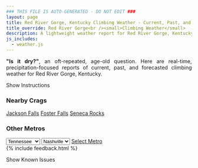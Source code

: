 ```yaml
---
### THIS FILE IS AUTO-GENERATED - DO NOT EDIT ###
layout: page
title: Red River Gorge, Kentucky Climbing Weather - Current, Past, and Forecasted Report
title_override: Red River Gorge<br /><small>Climbing Weather</small>
description: A lightweight weather report for Red River Gorge, Kentucky. Optimized for slow internet connections.
js_includes:
  - weather.js
---
```


<section class="measure center lh-copy f5-ns f6 ph2 mv4" style="text-align: justify;">
<strong>"Is it dry?"</strong>, an oft-repeated, age-old question. Here are real-time,
precipitation-focused reports of current, past, and forecasted climbing weather for Red River Gorge, Kentucky.
</section>

<p id="settings-toggle" class="mw5 b center tc hover-light-red black-70 pointer">Show Instructions</p>
<section id="settings" class="overflow-hidden" style="display:none;">
    <div class="mv2 ph2 center">
        <div class="fn f6 tc pv2">
            <p class="measure lh-copy center"><strong>Show/hide hourly forecasts</strong> by clicking the desired day.</p>
            <hr class="mw5 p0 mv2 o-60 b0 bt b--light-red light-red bg-light-red">
            <p class="measure lh-copy center"><strong>Current and Past conditions</strong> are measured by the nearest weather station. <strong>Forecast conditions</strong> are calculated and polled separately.</p>
            <hr class="mw5 p0 mv2 o-60 b0 bt b--light-red light-red bg-light-red">
            <p class="measure lh-copy center"><strong>Having issues?</strong> Try <a id="clear-cache" class="no-underline relative fancy-link light-red hover-light-red" href="#">clearing the local cache</a>.</p>
            <hr class="mw5 p0 mv2 o-60 b0 bt b--light-red light-red bg-light-red">
            <p class="measure lh-copy center">Weather data sourced from <a class="no-underline fancy-link relative light-red" target="_blank" href="https://www.weather.gov/documentation/services-web-api">weather.gov</a>.</p>
        </div>
    </div>
</section>
<section id="weather" data-crag="red-river-gorge-kentucky" class="mv4-ns mv3 ph2 center"></section>
<section id="nearby" class="tc lh-copy">
  <h3>Nearby Crags</h3>
<a class="nowrap no-underline fancy-link relative light-red mh3" href="/crags/jackson-falls-illinois-weather.html">Jackson Falls</a>
<a class="nowrap no-underline fancy-link relative light-red mh3" href="/crags/foster-falls-tennessee-weather.html">Foster Falls</a>
<a class="nowrap no-underline fancy-link relative light-red mh3" href="/crags/seneca-rocks-west-virginia-weather.html">Seneca Rocks</a>
</section>
<section id="nearby" class="tc lh-copy">
  <h3>Other Metros</h3>
  <select class="ma1 bg-near-white pa2" id="stateSel">
    <option value="Texas">Texas</option>
    <option value="Washington">Washington</option>
    <option value="Colorado">Colorado</option>
    <option value="Tennessee" selected>Tennessee</option>
    <option value="Utah">Utah</option>
    <option value="California">California</option>
  </select>
  <select class="ma1 bg-near-white pa2" id="citySel">
    <option value="Nashville" selected>Nashville</option>
  </select>
  <a id="selectMetro" class="f6 link dim ph3 pv2 ma1 dib white bg-light-red" href="/crags/nashville-tennessee-weather.html">Select Metro</a>
  <script>
    var states = [];
    states["Texas"] = "Austin"
    states["Washington"] = "Seattle"
    states["Colorado"] = "Denver"
    states["Tennessee"] = "Nashville"
    states["Utah"] = "Salt Lake City"
    states["California"] = "San Francisco|Los Angeles"
  </script>
</section>
{% include feedback.html %}
<p id="issues-toggle" class="mw5 b center tc hover-light-red black-70 pointer">Show Known Issues</p>
<section id="issues" class="overflow-hidden tc f6">
</section>

<script>
  var weekly_JKL_47_57 = {"updated":"2022-05-19T05:29:43+00:00","units":"us","forecastGenerator":"BaselineForecastGenerator","generatedAt":"2022-05-19T08:40:36+00:00","updateTime":"2022-05-19T05:29:43+00:00","validTimes":"2022-05-18T23:00:00+00:00/P7DT2H","elevation":{"unitCode":"wmoUnit:m","value":270.0528},"periods":[{"number":1,"name":"Overnight","startTime":"2022-05-19T04:00:00-04:00","endTime":"2022-05-19T06:00:00-04:00","isDaytime":false,"temperature":63,"temperatureUnit":"F","temperatureTrend":null,"windSpeed":"3 mph","windDirection":"W","icon":"https://api.weather.gov/icons/land/night/tsra_sct,20?size=medium","shortForecast":"Slight Chance Showers And Thunderstorms","detailedForecast":"A slight chance of showers and thunderstorms. Mostly cloudy, with a low around 63. West wind around 3 mph. Chance of precipitation is 20%. New rainfall amounts less than a tenth of an inch possible."},{"number":2,"name":"Thursday","startTime":"2022-05-19T06:00:00-04:00","endTime":"2022-05-19T18:00:00-04:00","isDaytime":true,"temperature":82,"temperatureUnit":"F","temperatureTrend":null,"windSpeed":"6 mph","windDirection":"WSW","icon":"https://api.weather.gov/icons/land/day/tsra_hi,30?size=medium","shortForecast":"Chance Showers And Thunderstorms","detailedForecast":"A chance of showers and thunderstorms. Partly sunny, with a high near 82. West southwest wind around 6 mph. Chance of precipitation is 30%. New rainfall amounts between a tenth and quarter of an inch possible."},{"number":3,"name":"Thursday Night","startTime":"2022-05-19T18:00:00-04:00","endTime":"2022-05-20T06:00:00-04:00","isDaytime":false,"temperature":66,"temperatureUnit":"F","temperatureTrend":null,"windSpeed":"7 mph","windDirection":"SSW","icon":"https://api.weather.gov/icons/land/night/tsra_hi,30/sct?size=medium","shortForecast":"Chance Showers And Thunderstorms then Partly Cloudy","detailedForecast":"A chance of showers and thunderstorms before 11pm. Partly cloudy, with a low around 66. South southwest wind around 7 mph. Chance of precipitation is 30%. New rainfall amounts between a tenth and quarter of an inch possible."},{"number":4,"name":"Friday","startTime":"2022-05-20T06:00:00-04:00","endTime":"2022-05-20T18:00:00-04:00","isDaytime":true,"temperature":92,"temperatureUnit":"F","temperatureTrend":"falling","windSpeed":"7 to 14 mph","windDirection":"SSW","icon":"https://api.weather.gov/icons/land/day/hot?size=medium","shortForecast":"Sunny","detailedForecast":"Sunny. High near 92, with temperatures falling to around 91 in the afternoon. South southwest wind 7 to 14 mph, with gusts as high as 23 mph."},{"number":5,"name":"Friday Night","startTime":"2022-05-20T18:00:00-04:00","endTime":"2022-05-21T06:00:00-04:00","isDaytime":false,"temperature":66,"temperatureUnit":"F","temperatureTrend":"rising","windSpeed":"9 mph","windDirection":"SSW","icon":"https://api.weather.gov/icons/land/night/few?size=medium","shortForecast":"Mostly Clear","detailedForecast":"Mostly clear. Low around 66, with temperatures rising to around 68 overnight. South southwest wind around 9 mph, with gusts as high as 16 mph."},{"number":6,"name":"Saturday","startTime":"2022-05-21T06:00:00-04:00","endTime":"2022-05-21T18:00:00-04:00","isDaytime":true,"temperature":90,"temperatureUnit":"F","temperatureTrend":null,"windSpeed":"7 to 10 mph","windDirection":"SSW","icon":"https://api.weather.gov/icons/land/day/tsra_hi,20?size=medium","shortForecast":"Slight Chance Showers And Thunderstorms","detailedForecast":"A slight chance of showers and thunderstorms after 11am. Mostly sunny, with a high near 90. Chance of precipitation is 20%."},{"number":7,"name":"Saturday Night","startTime":"2022-05-21T18:00:00-04:00","endTime":"2022-05-22T06:00:00-04:00","isDaytime":false,"temperature":67,"temperatureUnit":"F","temperatureTrend":null,"windSpeed":"8 mph","windDirection":"SSW","icon":"https://api.weather.gov/icons/land/night/tsra_hi,30/tsra_hi,50?size=medium","shortForecast":"Slight Chance Showers And Thunderstorms then Chance Showers And Thunderstorms","detailedForecast":"A slight chance of showers and thunderstorms before 10pm, then a chance of showers and thunderstorms. Mostly cloudy, with a low around 67. Chance of precipitation is 50%."},{"number":8,"name":"Sunday","startTime":"2022-05-22T06:00:00-04:00","endTime":"2022-05-22T18:00:00-04:00","isDaytime":true,"temperature":79,"temperatureUnit":"F","temperatureTrend":null,"windSpeed":"8 mph","windDirection":"W","icon":"https://api.weather.gov/icons/land/day/tsra,70/tsra,80?size=medium","shortForecast":"Showers And Thunderstorms","detailedForecast":"Rain showers likely before 8am, then showers and thunderstorms. Mostly cloudy, with a high near 79. Chance of precipitation is 80%."},{"number":9,"name":"Sunday Night","startTime":"2022-05-22T18:00:00-04:00","endTime":"2022-05-23T06:00:00-04:00","isDaytime":false,"temperature":56,"temperatureUnit":"F","temperatureTrend":null,"windSpeed":"8 mph","windDirection":"N","icon":"https://api.weather.gov/icons/land/night/tsra,50/tsra,40?size=medium","shortForecast":"Chance Showers And Thunderstorms","detailedForecast":"A chance of showers and thunderstorms before 8pm, then a chance of showers and thunderstorms. Mostly cloudy, with a low around 56. Chance of precipitation is 50%."},{"number":10,"name":"Monday","startTime":"2022-05-23T06:00:00-04:00","endTime":"2022-05-23T18:00:00-04:00","isDaytime":true,"temperature":72,"temperatureUnit":"F","temperatureTrend":null,"windSpeed":"8 mph","windDirection":"NE","icon":"https://api.weather.gov/icons/land/day/rain_showers,20?size=medium","shortForecast":"Slight Chance Rain Showers","detailedForecast":"A slight chance of rain showers before 1pm. Partly sunny, with a high near 72. Chance of precipitation is 20%."},{"number":11,"name":"Monday Night","startTime":"2022-05-23T18:00:00-04:00","endTime":"2022-05-24T06:00:00-04:00","isDaytime":false,"temperature":53,"temperatureUnit":"F","temperatureTrend":null,"windSpeed":"7 mph","windDirection":"ENE","icon":"https://api.weather.gov/icons/land/night/bkn/rain_showers,20?size=medium","shortForecast":"Mostly Cloudy then Slight Chance Rain Showers","detailedForecast":"A slight chance of rain showers after 4am. Mostly cloudy, with a low around 53. Chance of precipitation is 20%."},{"number":12,"name":"Tuesday","startTime":"2022-05-24T06:00:00-04:00","endTime":"2022-05-24T18:00:00-04:00","isDaytime":true,"temperature":81,"temperatureUnit":"F","temperatureTrend":null,"windSpeed":"5 mph","windDirection":"SE","icon":"https://api.weather.gov/icons/land/day/rain_showers,30/tsra_sct,40?size=medium","shortForecast":"Chance Rain Showers","detailedForecast":"A chance of rain showers before 2pm, then a chance of showers and thunderstorms. Partly sunny, with a high near 81. Chance of precipitation is 40%."},{"number":13,"name":"Tuesday Night","startTime":"2022-05-24T18:00:00-04:00","endTime":"2022-05-25T06:00:00-04:00","isDaytime":false,"temperature":62,"temperatureUnit":"F","temperatureTrend":null,"windSpeed":"3 to 7 mph","windDirection":"S","icon":"https://api.weather.gov/icons/land/night/tsra_sct,40/tsra_sct,50?size=medium","shortForecast":"Chance Showers And Thunderstorms","detailedForecast":"A chance of showers and thunderstorms. Mostly cloudy, with a low around 62. Chance of precipitation is 50%."},{"number":14,"name":"Wednesday","startTime":"2022-05-25T06:00:00-04:00","endTime":"2022-05-25T18:00:00-04:00","isDaytime":true,"temperature":79,"temperatureUnit":"F","temperatureTrend":null,"windSpeed":"7 to 12 mph","windDirection":"SSW","icon":"https://api.weather.gov/icons/land/day/rain_showers,60/tsra_sct,60?size=medium","shortForecast":"Rain Showers Likely","detailedForecast":"Rain showers likely before 2pm, then showers and thunderstorms likely between 2pm and 3pm, then a chance of showers and thunderstorms. Mostly cloudy, with a high near 79. Chance of precipitation is 60%."}]}
  var hourly_JKL_47_57 = {"@context":["https://geojson.org/geojson-ld/geojson-context.jsonld",{"@version":"1.1","wx":"https://api.weather.gov/ontology#","geo":"http://www.opengis.net/ont/geosparql#","unit":"http://codes.wmo.int/common/unit/","@vocab":"https://api.weather.gov/ontology#"}],"type":"Feature","geometry":{"type":"Polygon","coordinates":[[[-83.7102083,37.7926247],[-83.7125498,37.7704513],[-83.68449530000001,37.7685983],[-83.6821481,37.7907716],[-83.7102083,37.7926247]]]},"properties":{"updated":"2022-05-19T05:29:43+00:00","units":"us","forecastGenerator":"HourlyForecastGenerator","generatedAt":"2022-05-19T08:40:37+00:00","updateTime":"2022-05-19T05:29:43+00:00","validTimes":"2022-05-18T23:00:00+00:00/P7DT2H","elevation":{"unitCode":"wmoUnit:m","value":270.0528},"periods":[{"number":1,"name":"","startTime":"2022-05-19T04:00:00-04:00","endTime":"2022-05-19T05:00:00-04:00","isDaytime":false,"temperature":64,"temperatureUnit":"F","temperatureTrend":null,"windSpeed":"3 mph","windDirection":"W","icon":"https://api.weather.gov/icons/land/night/tsra_sct,20?size=small","shortForecast":"Slight Chance Showers And Thunderstorms","detailedForecast":""},{"number":2,"name":"","startTime":"2022-05-19T05:00:00-04:00","endTime":"2022-05-19T06:00:00-04:00","isDaytime":false,"temperature":63,"temperatureUnit":"F","temperatureTrend":null,"windSpeed":"3 mph","windDirection":"W","icon":"https://api.weather.gov/icons/land/night/tsra_sct,20?size=small","shortForecast":"Slight Chance Showers And Thunderstorms","detailedForecast":""},{"number":3,"name":"","startTime":"2022-05-19T06:00:00-04:00","endTime":"2022-05-19T07:00:00-04:00","isDaytime":true,"temperature":63,"temperatureUnit":"F","temperatureTrend":null,"windSpeed":"3 mph","windDirection":"W","icon":"https://api.weather.gov/icons/land/day/tsra_sct,20?size=small","shortForecast":"Slight Chance Showers And Thunderstorms","detailedForecast":""},{"number":4,"name":"","startTime":"2022-05-19T07:00:00-04:00","endTime":"2022-05-19T08:00:00-04:00","isDaytime":true,"temperature":63,"temperatureUnit":"F","temperatureTrend":null,"windSpeed":"3 mph","windDirection":"WSW","icon":"https://api.weather.gov/icons/land/day/tsra_sct,20?size=small","shortForecast":"Slight Chance Showers And Thunderstorms","detailedForecast":""},{"number":5,"name":"","startTime":"2022-05-19T08:00:00-04:00","endTime":"2022-05-19T09:00:00-04:00","isDaytime":true,"temperature":64,"temperatureUnit":"F","temperatureTrend":null,"windSpeed":"3 mph","windDirection":"WSW","icon":"https://api.weather.gov/icons/land/day/bkn?size=small","shortForecast":"Partly Sunny","detailedForecast":""},{"number":6,"name":"","startTime":"2022-05-19T09:00:00-04:00","endTime":"2022-05-19T10:00:00-04:00","isDaytime":true,"temperature":66,"temperatureUnit":"F","temperatureTrend":null,"windSpeed":"3 mph","windDirection":"WSW","icon":"https://api.weather.gov/icons/land/day/rain_showers,20?size=small","shortForecast":"Slight Chance Rain Showers","detailedForecast":""},{"number":7,"name":"","startTime":"2022-05-19T10:00:00-04:00","endTime":"2022-05-19T11:00:00-04:00","isDaytime":true,"temperature":69,"temperatureUnit":"F","temperatureTrend":null,"windSpeed":"3 mph","windDirection":"WSW","icon":"https://api.weather.gov/icons/land/day/rain_showers,20?size=small","shortForecast":"Slight Chance Rain Showers","detailedForecast":""},{"number":8,"name":"","startTime":"2022-05-19T11:00:00-04:00","endTime":"2022-05-19T12:00:00-04:00","isDaytime":true,"temperature":72,"temperatureUnit":"F","temperatureTrend":null,"windSpeed":"5 mph","windDirection":"W","icon":"https://api.weather.gov/icons/land/day/tsra_hi,30?size=small","shortForecast":"Chance Showers And Thunderstorms","detailedForecast":""},{"number":9,"name":"","startTime":"2022-05-19T12:00:00-04:00","endTime":"2022-05-19T13:00:00-04:00","isDaytime":true,"temperature":74,"temperatureUnit":"F","temperatureTrend":null,"windSpeed":"5 mph","windDirection":"W","icon":"https://api.weather.gov/icons/land/day/tsra_hi,30?size=small","shortForecast":"Chance Showers And Thunderstorms","detailedForecast":""},{"number":10,"name":"","startTime":"2022-05-19T13:00:00-04:00","endTime":"2022-05-19T14:00:00-04:00","isDaytime":true,"temperature":77,"temperatureUnit":"F","temperatureTrend":null,"windSpeed":"6 mph","windDirection":"W","icon":"https://api.weather.gov/icons/land/day/tsra_hi,30?size=small","shortForecast":"Chance Showers And Thunderstorms","detailedForecast":""},{"number":11,"name":"","startTime":"2022-05-19T14:00:00-04:00","endTime":"2022-05-19T15:00:00-04:00","isDaytime":true,"temperature":79,"temperatureUnit":"F","temperatureTrend":null,"windSpeed":"6 mph","windDirection":"W","icon":"https://api.weather.gov/icons/land/day/tsra_hi,30?size=small","shortForecast":"Chance Showers And Thunderstorms","detailedForecast":""},{"number":12,"name":"","startTime":"2022-05-19T15:00:00-04:00","endTime":"2022-05-19T16:00:00-04:00","isDaytime":true,"temperature":81,"temperatureUnit":"F","temperatureTrend":null,"windSpeed":"6 mph","windDirection":"W","icon":"https://api.weather.gov/icons/land/day/tsra_hi,30?size=small","shortForecast":"Chance Showers And Thunderstorms","detailedForecast":""},{"number":13,"name":"","startTime":"2022-05-19T16:00:00-04:00","endTime":"2022-05-19T17:00:00-04:00","isDaytime":true,"temperature":82,"temperatureUnit":"F","temperatureTrend":null,"windSpeed":"6 mph","windDirection":"WSW","icon":"https://api.weather.gov/icons/land/day/tsra_hi,30?size=small","shortForecast":"Chance Showers And Thunderstorms","detailedForecast":""},{"number":14,"name":"","startTime":"2022-05-19T17:00:00-04:00","endTime":"2022-05-19T18:00:00-04:00","isDaytime":true,"temperature":82,"temperatureUnit":"F","temperatureTrend":null,"windSpeed":"6 mph","windDirection":"WSW","icon":"https://api.weather.gov/icons/land/day/tsra_hi,30?size=small","shortForecast":"Chance Showers And Thunderstorms","detailedForecast":""},{"number":15,"name":"","startTime":"2022-05-19T18:00:00-04:00","endTime":"2022-05-19T19:00:00-04:00","isDaytime":false,"temperature":81,"temperatureUnit":"F","temperatureTrend":null,"windSpeed":"6 mph","windDirection":"WSW","icon":"https://api.weather.gov/icons/land/night/tsra_hi,30?size=small","shortForecast":"Chance Showers And Thunderstorms","detailedForecast":""},{"number":16,"name":"","startTime":"2022-05-19T19:00:00-04:00","endTime":"2022-05-19T20:00:00-04:00","isDaytime":false,"temperature":78,"temperatureUnit":"F","temperatureTrend":null,"windSpeed":"6 mph","windDirection":"SW","icon":"https://api.weather.gov/icons/land/night/tsra_hi?size=small","shortForecast":"Chance Showers And Thunderstorms","detailedForecast":""},{"number":17,"name":"","startTime":"2022-05-19T20:00:00-04:00","endTime":"2022-05-19T21:00:00-04:00","isDaytime":false,"temperature":75,"temperatureUnit":"F","temperatureTrend":null,"windSpeed":"6 mph","windDirection":"SSW","icon":"https://api.weather.gov/icons/land/night/tsra_hi?size=small","shortForecast":"Slight Chance Showers And Thunderstorms","detailedForecast":""},{"number":18,"name":"","startTime":"2022-05-19T21:00:00-04:00","endTime":"2022-05-19T22:00:00-04:00","isDaytime":false,"temperature":72,"temperatureUnit":"F","temperatureTrend":null,"windSpeed":"5 mph","windDirection":"SSW","icon":"https://api.weather.gov/icons/land/night/tsra_sct?size=small","shortForecast":"Slight Chance Showers And Thunderstorms","detailedForecast":""},{"number":19,"name":"","startTime":"2022-05-19T22:00:00-04:00","endTime":"2022-05-19T23:00:00-04:00","isDaytime":false,"temperature":70,"temperatureUnit":"F","temperatureTrend":null,"windSpeed":"5 mph","windDirection":"S","icon":"https://api.weather.gov/icons/land/night/tsra_sct?size=small","shortForecast":"Slight Chance Showers And Thunderstorms","detailedForecast":""},{"number":20,"name":"","startTime":"2022-05-19T23:00:00-04:00","endTime":"2022-05-20T00:00:00-04:00","isDaytime":false,"temperature":68,"temperatureUnit":"F","temperatureTrend":null,"windSpeed":"5 mph","windDirection":"S","icon":"https://api.weather.gov/icons/land/night/bkn?size=small","shortForecast":"Mostly Cloudy","detailedForecast":""},{"number":21,"name":"","startTime":"2022-05-20T00:00:00-04:00","endTime":"2022-05-20T01:00:00-04:00","isDaytime":false,"temperature":68,"temperatureUnit":"F","temperatureTrend":null,"windSpeed":"5 mph","windDirection":"S","icon":"https://api.weather.gov/icons/land/night/bkn?size=small","shortForecast":"Mostly Cloudy","detailedForecast":""},{"number":22,"name":"","startTime":"2022-05-20T01:00:00-04:00","endTime":"2022-05-20T02:00:00-04:00","isDaytime":false,"temperature":67,"temperatureUnit":"F","temperatureTrend":null,"windSpeed":"5 mph","windDirection":"S","icon":"https://api.weather.gov/icons/land/night/sct?size=small","shortForecast":"Partly Cloudy","detailedForecast":""},{"number":23,"name":"","startTime":"2022-05-20T02:00:00-04:00","endTime":"2022-05-20T03:00:00-04:00","isDaytime":false,"temperature":67,"temperatureUnit":"F","temperatureTrend":null,"windSpeed":"5 mph","windDirection":"SSE","icon":"https://api.weather.gov/icons/land/night/sct?size=small","shortForecast":"Partly Cloudy","detailedForecast":""},{"number":24,"name":"","startTime":"2022-05-20T03:00:00-04:00","endTime":"2022-05-20T04:00:00-04:00","isDaytime":false,"temperature":67,"temperatureUnit":"F","temperatureTrend":null,"windSpeed":"6 mph","windDirection":"S","icon":"https://api.weather.gov/icons/land/night/sct?size=small","shortForecast":"Partly Cloudy","detailedForecast":""},{"number":25,"name":"","startTime":"2022-05-20T04:00:00-04:00","endTime":"2022-05-20T05:00:00-04:00","isDaytime":false,"temperature":66,"temperatureUnit":"F","temperatureTrend":null,"windSpeed":"6 mph","windDirection":"S","icon":"https://api.weather.gov/icons/land/night/sct?size=small","shortForecast":"Partly Cloudy","detailedForecast":""},{"number":26,"name":"","startTime":"2022-05-20T05:00:00-04:00","endTime":"2022-05-20T06:00:00-04:00","isDaytime":false,"temperature":66,"temperatureUnit":"F","temperatureTrend":null,"windSpeed":"7 mph","windDirection":"S","icon":"https://api.weather.gov/icons/land/night/sct?size=small","shortForecast":"Partly Cloudy","detailedForecast":""},{"number":27,"name":"","startTime":"2022-05-20T06:00:00-04:00","endTime":"2022-05-20T07:00:00-04:00","isDaytime":true,"temperature":66,"temperatureUnit":"F","temperatureTrend":null,"windSpeed":"7 mph","windDirection":"S","icon":"https://api.weather.gov/icons/land/day/few?size=small","shortForecast":"Sunny","detailedForecast":""},{"number":28,"name":"","startTime":"2022-05-20T07:00:00-04:00","endTime":"2022-05-20T08:00:00-04:00","isDaytime":true,"temperature":67,"temperatureUnit":"F","temperatureTrend":null,"windSpeed":"8 mph","windDirection":"S","icon":"https://api.weather.gov/icons/land/day/few?size=small","shortForecast":"Sunny","detailedForecast":""},{"number":29,"name":"","startTime":"2022-05-20T08:00:00-04:00","endTime":"2022-05-20T09:00:00-04:00","isDaytime":true,"temperature":70,"temperatureUnit":"F","temperatureTrend":null,"windSpeed":"9 mph","windDirection":"SSW","icon":"https://api.weather.gov/icons/land/day/few?size=small","shortForecast":"Sunny","detailedForecast":""},{"number":30,"name":"","startTime":"2022-05-20T09:00:00-04:00","endTime":"2022-05-20T10:00:00-04:00","isDaytime":true,"temperature":71,"temperatureUnit":"F","temperatureTrend":null,"windSpeed":"10 mph","windDirection":"SSW","icon":"https://api.weather.gov/icons/land/day/few?size=small","shortForecast":"Sunny","detailedForecast":""},{"number":31,"name":"","startTime":"2022-05-20T10:00:00-04:00","endTime":"2022-05-20T11:00:00-04:00","isDaytime":true,"temperature":75,"temperatureUnit":"F","temperatureTrend":null,"windSpeed":"12 mph","windDirection":"SSW","icon":"https://api.weather.gov/icons/land/day/few?size=small","shortForecast":"Sunny","detailedForecast":""},{"number":32,"name":"","startTime":"2022-05-20T11:00:00-04:00","endTime":"2022-05-20T12:00:00-04:00","isDaytime":true,"temperature":80,"temperatureUnit":"F","temperatureTrend":null,"windSpeed":"13 mph","windDirection":"SSW","icon":"https://api.weather.gov/icons/land/day/few?size=small","shortForecast":"Sunny","detailedForecast":""},{"number":33,"name":"","startTime":"2022-05-20T12:00:00-04:00","endTime":"2022-05-20T13:00:00-04:00","isDaytime":true,"temperature":83,"temperatureUnit":"F","temperatureTrend":null,"windSpeed":"13 mph","windDirection":"SSW","icon":"https://api.weather.gov/icons/land/day/few?size=small","shortForecast":"Sunny","detailedForecast":""},{"number":34,"name":"","startTime":"2022-05-20T13:00:00-04:00","endTime":"2022-05-20T14:00:00-04:00","isDaytime":true,"temperature":86,"temperatureUnit":"F","temperatureTrend":null,"windSpeed":"14 mph","windDirection":"SSW","icon":"https://api.weather.gov/icons/land/day/few?size=small","shortForecast":"Sunny","detailedForecast":""},{"number":35,"name":"","startTime":"2022-05-20T14:00:00-04:00","endTime":"2022-05-20T15:00:00-04:00","isDaytime":true,"temperature":89,"temperatureUnit":"F","temperatureTrend":null,"windSpeed":"14 mph","windDirection":"SSW","icon":"https://api.weather.gov/icons/land/day/few?size=small","shortForecast":"Sunny","detailedForecast":""},{"number":36,"name":"","startTime":"2022-05-20T15:00:00-04:00","endTime":"2022-05-20T16:00:00-04:00","isDaytime":true,"temperature":91,"temperatureUnit":"F","temperatureTrend":null,"windSpeed":"13 mph","windDirection":"SSW","icon":"https://api.weather.gov/icons/land/day/hot?size=small","shortForecast":"Sunny","detailedForecast":""},{"number":37,"name":"","startTime":"2022-05-20T16:00:00-04:00","endTime":"2022-05-20T17:00:00-04:00","isDaytime":true,"temperature":92,"temperatureUnit":"F","temperatureTrend":null,"windSpeed":"12 mph","windDirection":"SW","icon":"https://api.weather.gov/icons/land/day/hot?size=small","shortForecast":"Sunny","detailedForecast":""},{"number":38,"name":"","startTime":"2022-05-20T17:00:00-04:00","endTime":"2022-05-20T18:00:00-04:00","isDaytime":true,"temperature":91,"temperatureUnit":"F","temperatureTrend":null,"windSpeed":"10 mph","windDirection":"SW","icon":"https://api.weather.gov/icons/land/day/hot?size=small","shortForecast":"Sunny","detailedForecast":""},{"number":39,"name":"","startTime":"2022-05-20T18:00:00-04:00","endTime":"2022-05-20T19:00:00-04:00","isDaytime":false,"temperature":90,"temperatureUnit":"F","temperatureTrend":null,"windSpeed":"9 mph","windDirection":"SSW","icon":"https://api.weather.gov/icons/land/night/skc?size=small","shortForecast":"Clear","detailedForecast":""},{"number":40,"name":"","startTime":"2022-05-20T19:00:00-04:00","endTime":"2022-05-20T20:00:00-04:00","isDaytime":false,"temperature":87,"temperatureUnit":"F","temperatureTrend":null,"windSpeed":"9 mph","windDirection":"SSW","icon":"https://api.weather.gov/icons/land/night/few?size=small","shortForecast":"Mostly Clear","detailedForecast":""},{"number":41,"name":"","startTime":"2022-05-20T20:00:00-04:00","endTime":"2022-05-20T21:00:00-04:00","isDaytime":false,"temperature":84,"temperatureUnit":"F","temperatureTrend":null,"windSpeed":"8 mph","windDirection":"SSW","icon":"https://api.weather.gov/icons/land/night/few?size=small","shortForecast":"Mostly Clear","detailedForecast":""},{"number":42,"name":"","startTime":"2022-05-20T21:00:00-04:00","endTime":"2022-05-20T22:00:00-04:00","isDaytime":false,"temperature":81,"temperatureUnit":"F","temperatureTrend":null,"windSpeed":"8 mph","windDirection":"SSW","icon":"https://api.weather.gov/icons/land/night/few?size=small","shortForecast":"Mostly Clear","detailedForecast":""},{"number":43,"name":"","startTime":"2022-05-20T22:00:00-04:00","endTime":"2022-05-20T23:00:00-04:00","isDaytime":false,"temperature":78,"temperatureUnit":"F","temperatureTrend":null,"windSpeed":"8 mph","windDirection":"SSW","icon":"https://api.weather.gov/icons/land/night/few?size=small","shortForecast":"Mostly Clear","detailedForecast":""},{"number":44,"name":"","startTime":"2022-05-20T23:00:00-04:00","endTime":"2022-05-21T00:00:00-04:00","isDaytime":false,"temperature":75,"temperatureUnit":"F","temperatureTrend":null,"windSpeed":"8 mph","windDirection":"SSW","icon":"https://api.weather.gov/icons/land/night/few?size=small","shortForecast":"Mostly Clear","detailedForecast":""},{"number":45,"name":"","startTime":"2022-05-21T00:00:00-04:00","endTime":"2022-05-21T01:00:00-04:00","isDaytime":false,"temperature":73,"temperatureUnit":"F","temperatureTrend":null,"windSpeed":"9 mph","windDirection":"SSW","icon":"https://api.weather.gov/icons/land/night/few?size=small","shortForecast":"Mostly Clear","detailedForecast":""},{"number":46,"name":"","startTime":"2022-05-21T01:00:00-04:00","endTime":"2022-05-21T02:00:00-04:00","isDaytime":false,"temperature":71,"temperatureUnit":"F","temperatureTrend":null,"windSpeed":"9 mph","windDirection":"SSW","icon":"https://api.weather.gov/icons/land/night/few?size=small","shortForecast":"Mostly Clear","detailedForecast":""},{"number":47,"name":"","startTime":"2022-05-21T02:00:00-04:00","endTime":"2022-05-21T03:00:00-04:00","isDaytime":false,"temperature":70,"temperatureUnit":"F","temperatureTrend":null,"windSpeed":"9 mph","windDirection":"SSW","icon":"https://api.weather.gov/icons/land/night/few?size=small","shortForecast":"Mostly Clear","detailedForecast":""},{"number":48,"name":"","startTime":"2022-05-21T03:00:00-04:00","endTime":"2022-05-21T04:00:00-04:00","isDaytime":false,"temperature":69,"temperatureUnit":"F","temperatureTrend":null,"windSpeed":"9 mph","windDirection":"SSW","icon":"https://api.weather.gov/icons/land/night/few?size=small","shortForecast":"Mostly Clear","detailedForecast":""},{"number":49,"name":"","startTime":"2022-05-21T04:00:00-04:00","endTime":"2022-05-21T05:00:00-04:00","isDaytime":false,"temperature":69,"temperatureUnit":"F","temperatureTrend":null,"windSpeed":"8 mph","windDirection":"SSW","icon":"https://api.weather.gov/icons/land/night/few?size=small","shortForecast":"Mostly Clear","detailedForecast":""},{"number":50,"name":"","startTime":"2022-05-21T05:00:00-04:00","endTime":"2022-05-21T06:00:00-04:00","isDaytime":false,"temperature":68,"temperatureUnit":"F","temperatureTrend":null,"windSpeed":"7 mph","windDirection":"SSW","icon":"https://api.weather.gov/icons/land/night/sct?size=small","shortForecast":"Partly Cloudy","detailedForecast":""},{"number":51,"name":"","startTime":"2022-05-21T06:00:00-04:00","endTime":"2022-05-21T07:00:00-04:00","isDaytime":true,"temperature":67,"temperatureUnit":"F","temperatureTrend":null,"windSpeed":"7 mph","windDirection":"SSW","icon":"https://api.weather.gov/icons/land/day/sct?size=small","shortForecast":"Mostly Sunny","detailedForecast":""},{"number":52,"name":"","startTime":"2022-05-21T07:00:00-04:00","endTime":"2022-05-21T08:00:00-04:00","isDaytime":true,"temperature":66,"temperatureUnit":"F","temperatureTrend":null,"windSpeed":"7 mph","windDirection":"SSW","icon":"https://api.weather.gov/icons/land/day/sct?size=small","shortForecast":"Mostly Sunny","detailedForecast":""},{"number":53,"name":"","startTime":"2022-05-21T08:00:00-04:00","endTime":"2022-05-21T09:00:00-04:00","isDaytime":true,"temperature":68,"temperatureUnit":"F","temperatureTrend":null,"windSpeed":"7 mph","windDirection":"SSW","icon":"https://api.weather.gov/icons/land/day/sct?size=small","shortForecast":"Mostly Sunny","detailedForecast":""},{"number":54,"name":"","startTime":"2022-05-21T09:00:00-04:00","endTime":"2022-05-21T10:00:00-04:00","isDaytime":true,"temperature":72,"temperatureUnit":"F","temperatureTrend":null,"windSpeed":"7 mph","windDirection":"SSW","icon":"https://api.weather.gov/icons/land/day/sct?size=small","shortForecast":"Mostly Sunny","detailedForecast":""},{"number":55,"name":"","startTime":"2022-05-21T10:00:00-04:00","endTime":"2022-05-21T11:00:00-04:00","isDaytime":true,"temperature":77,"temperatureUnit":"F","temperatureTrend":null,"windSpeed":"8 mph","windDirection":"SSW","icon":"https://api.weather.gov/icons/land/day/sct?size=small","shortForecast":"Mostly Sunny","detailedForecast":""},{"number":56,"name":"","startTime":"2022-05-21T11:00:00-04:00","endTime":"2022-05-21T12:00:00-04:00","isDaytime":true,"temperature":82,"temperatureUnit":"F","temperatureTrend":null,"windSpeed":"9 mph","windDirection":"SSW","icon":"https://api.weather.gov/icons/land/day/tsra_hi?size=small","shortForecast":"Slight Chance Showers And Thunderstorms","detailedForecast":""},{"number":57,"name":"","startTime":"2022-05-21T12:00:00-04:00","endTime":"2022-05-21T13:00:00-04:00","isDaytime":true,"temperature":86,"temperatureUnit":"F","temperatureTrend":null,"windSpeed":"10 mph","windDirection":"SSW","icon":"https://api.weather.gov/icons/land/day/tsra_hi?size=small","shortForecast":"Slight Chance Showers And Thunderstorms","detailedForecast":""},{"number":58,"name":"","startTime":"2022-05-21T13:00:00-04:00","endTime":"2022-05-21T14:00:00-04:00","isDaytime":true,"temperature":88,"temperatureUnit":"F","temperatureTrend":null,"windSpeed":"10 mph","windDirection":"SSW","icon":"https://api.weather.gov/icons/land/day/tsra_hi?size=small","shortForecast":"Slight Chance Showers And Thunderstorms","detailedForecast":""},{"number":59,"name":"","startTime":"2022-05-21T14:00:00-04:00","endTime":"2022-05-21T15:00:00-04:00","isDaytime":true,"temperature":89,"temperatureUnit":"F","temperatureTrend":null,"windSpeed":"10 mph","windDirection":"SSW","icon":"https://api.weather.gov/icons/land/day/tsra_hi?size=small","shortForecast":"Slight Chance Showers And Thunderstorms","detailedForecast":""},{"number":60,"name":"","startTime":"2022-05-21T15:00:00-04:00","endTime":"2022-05-21T16:00:00-04:00","isDaytime":true,"temperature":90,"temperatureUnit":"F","temperatureTrend":null,"windSpeed":"10 mph","windDirection":"SSW","icon":"https://api.weather.gov/icons/land/day/tsra_hi?size=small","shortForecast":"Slight Chance Showers And Thunderstorms","detailedForecast":""},{"number":61,"name":"","startTime":"2022-05-21T16:00:00-04:00","endTime":"2022-05-21T17:00:00-04:00","isDaytime":true,"temperature":90,"temperatureUnit":"F","temperatureTrend":null,"windSpeed":"10 mph","windDirection":"SSW","icon":"https://api.weather.gov/icons/land/day/tsra_hi?size=small","shortForecast":"Slight Chance Showers And Thunderstorms","detailedForecast":""},{"number":62,"name":"","startTime":"2022-05-21T17:00:00-04:00","endTime":"2022-05-21T18:00:00-04:00","isDaytime":true,"temperature":89,"temperatureUnit":"F","temperatureTrend":null,"windSpeed":"9 mph","windDirection":"SSW","icon":"https://api.weather.gov/icons/land/day/tsra_hi?size=small","shortForecast":"Slight Chance Showers And Thunderstorms","detailedForecast":""},{"number":63,"name":"","startTime":"2022-05-21T18:00:00-04:00","endTime":"2022-05-21T19:00:00-04:00","isDaytime":false,"temperature":88,"temperatureUnit":"F","temperatureTrend":null,"windSpeed":"8 mph","windDirection":"SSW","icon":"https://api.weather.gov/icons/land/night/tsra_hi?size=small","shortForecast":"Slight Chance Showers And Thunderstorms","detailedForecast":""},{"number":64,"name":"","startTime":"2022-05-21T19:00:00-04:00","endTime":"2022-05-21T20:00:00-04:00","isDaytime":false,"temperature":86,"temperatureUnit":"F","temperatureTrend":null,"windSpeed":"8 mph","windDirection":"SSW","icon":"https://api.weather.gov/icons/land/night/tsra_hi?size=small","shortForecast":"Slight Chance Showers And Thunderstorms","detailedForecast":""},{"number":65,"name":"","startTime":"2022-05-21T20:00:00-04:00","endTime":"2022-05-21T21:00:00-04:00","isDaytime":false,"temperature":83,"temperatureUnit":"F","temperatureTrend":null,"windSpeed":"7 mph","windDirection":"SSW","icon":"https://api.weather.gov/icons/land/night/tsra_hi?size=small","shortForecast":"Slight Chance Showers And Thunderstorms","detailedForecast":""},{"number":66,"name":"","startTime":"2022-05-21T21:00:00-04:00","endTime":"2022-05-21T22:00:00-04:00","isDaytime":false,"temperature":80,"temperatureUnit":"F","temperatureTrend":null,"windSpeed":"7 mph","windDirection":"SSW","icon":"https://api.weather.gov/icons/land/night/tsra_hi?size=small","shortForecast":"Slight Chance Showers And Thunderstorms","detailedForecast":""},{"number":67,"name":"","startTime":"2022-05-21T22:00:00-04:00","endTime":"2022-05-21T23:00:00-04:00","isDaytime":false,"temperature":77,"temperatureUnit":"F","temperatureTrend":null,"windSpeed":"7 mph","windDirection":"SSW","icon":"https://api.weather.gov/icons/land/night/tsra_hi?size=small","shortForecast":"Chance Showers And Thunderstorms","detailedForecast":""},{"number":68,"name":"","startTime":"2022-05-21T23:00:00-04:00","endTime":"2022-05-22T00:00:00-04:00","isDaytime":false,"temperature":74,"temperatureUnit":"F","temperatureTrend":null,"windSpeed":"6 mph","windDirection":"SSW","icon":"https://api.weather.gov/icons/land/night/tsra_hi?size=small","shortForecast":"Chance Showers And Thunderstorms","detailedForecast":""},{"number":69,"name":"","startTime":"2022-05-22T00:00:00-04:00","endTime":"2022-05-22T01:00:00-04:00","isDaytime":false,"temperature":73,"temperatureUnit":"F","temperatureTrend":null,"windSpeed":"6 mph","windDirection":"SSW","icon":"https://api.weather.gov/icons/land/night/tsra_hi?size=small","shortForecast":"Chance Showers And Thunderstorms","detailedForecast":""},{"number":70,"name":"","startTime":"2022-05-22T01:00:00-04:00","endTime":"2022-05-22T02:00:00-04:00","isDaytime":false,"temperature":72,"temperatureUnit":"F","temperatureTrend":null,"windSpeed":"7 mph","windDirection":"S","icon":"https://api.weather.gov/icons/land/night/tsra_hi?size=small","shortForecast":"Chance Showers And Thunderstorms","detailedForecast":""},{"number":71,"name":"","startTime":"2022-05-22T02:00:00-04:00","endTime":"2022-05-22T03:00:00-04:00","isDaytime":false,"temperature":71,"temperatureUnit":"F","temperatureTrend":null,"windSpeed":"7 mph","windDirection":"S","icon":"https://api.weather.gov/icons/land/night/rain_showers?size=small","shortForecast":"Chance Rain Showers","detailedForecast":""},{"number":72,"name":"","startTime":"2022-05-22T03:00:00-04:00","endTime":"2022-05-22T04:00:00-04:00","isDaytime":false,"temperature":69,"temperatureUnit":"F","temperatureTrend":null,"windSpeed":"6 mph","windDirection":"S","icon":"https://api.weather.gov/icons/land/night/rain_showers?size=small","shortForecast":"Chance Rain Showers","detailedForecast":""},{"number":73,"name":"","startTime":"2022-05-22T04:00:00-04:00","endTime":"2022-05-22T05:00:00-04:00","isDaytime":false,"temperature":68,"temperatureUnit":"F","temperatureTrend":null,"windSpeed":"6 mph","windDirection":"SSW","icon":"https://api.weather.gov/icons/land/night/rain_showers?size=small","shortForecast":"Chance Rain Showers","detailedForecast":""},{"number":74,"name":"","startTime":"2022-05-22T05:00:00-04:00","endTime":"2022-05-22T06:00:00-04:00","isDaytime":false,"temperature":67,"temperatureUnit":"F","temperatureTrend":null,"windSpeed":"6 mph","windDirection":"SSW","icon":"https://api.weather.gov/icons/land/night/rain_showers?size=small","shortForecast":"Chance Rain Showers","detailedForecast":""},{"number":75,"name":"","startTime":"2022-05-22T06:00:00-04:00","endTime":"2022-05-22T07:00:00-04:00","isDaytime":true,"temperature":67,"temperatureUnit":"F","temperatureTrend":null,"windSpeed":"6 mph","windDirection":"SW","icon":"https://api.weather.gov/icons/land/day/rain_showers?size=small","shortForecast":"Rain Showers Likely","detailedForecast":""},{"number":76,"name":"","startTime":"2022-05-22T07:00:00-04:00","endTime":"2022-05-22T08:00:00-04:00","isDaytime":true,"temperature":67,"temperatureUnit":"F","temperatureTrend":null,"windSpeed":"6 mph","windDirection":"SW","icon":"https://api.weather.gov/icons/land/day/rain_showers?size=small","shortForecast":"Rain Showers Likely","detailedForecast":""},{"number":77,"name":"","startTime":"2022-05-22T08:00:00-04:00","endTime":"2022-05-22T09:00:00-04:00","isDaytime":true,"temperature":69,"temperatureUnit":"F","temperatureTrend":null,"windSpeed":"6 mph","windDirection":"WSW","icon":"https://api.weather.gov/icons/land/day/tsra?size=small","shortForecast":"Showers And Thunderstorms Likely","detailedForecast":""},{"number":78,"name":"","startTime":"2022-05-22T09:00:00-04:00","endTime":"2022-05-22T10:00:00-04:00","isDaytime":true,"temperature":72,"temperatureUnit":"F","temperatureTrend":null,"windSpeed":"7 mph","windDirection":"WSW","icon":"https://api.weather.gov/icons/land/day/tsra?size=small","shortForecast":"Showers And Thunderstorms Likely","detailedForecast":""},{"number":79,"name":"","startTime":"2022-05-22T10:00:00-04:00","endTime":"2022-05-22T11:00:00-04:00","isDaytime":true,"temperature":75,"temperatureUnit":"F","temperatureTrend":null,"windSpeed":"7 mph","windDirection":"WSW","icon":"https://api.weather.gov/icons/land/day/tsra?size=small","shortForecast":"Showers And Thunderstorms Likely","detailedForecast":""},{"number":80,"name":"","startTime":"2022-05-22T11:00:00-04:00","endTime":"2022-05-22T12:00:00-04:00","isDaytime":true,"temperature":78,"temperatureUnit":"F","temperatureTrend":null,"windSpeed":"7 mph","windDirection":"WSW","icon":"https://api.weather.gov/icons/land/day/tsra?size=small","shortForecast":"Showers And Thunderstorms Likely","detailedForecast":""},{"number":81,"name":"","startTime":"2022-05-22T12:00:00-04:00","endTime":"2022-05-22T13:00:00-04:00","isDaytime":true,"temperature":79,"temperatureUnit":"F","temperatureTrend":null,"windSpeed":"8 mph","windDirection":"W","icon":"https://api.weather.gov/icons/land/day/tsra?size=small","shortForecast":"Showers And Thunderstorms Likely","detailedForecast":""},{"number":82,"name":"","startTime":"2022-05-22T13:00:00-04:00","endTime":"2022-05-22T14:00:00-04:00","isDaytime":true,"temperature":78,"temperatureUnit":"F","temperatureTrend":null,"windSpeed":"8 mph","windDirection":"W","icon":"https://api.weather.gov/icons/land/day/tsra?size=small","shortForecast":"Showers And Thunderstorms Likely","detailedForecast":""},{"number":83,"name":"","startTime":"2022-05-22T14:00:00-04:00","endTime":"2022-05-22T15:00:00-04:00","isDaytime":true,"temperature":78,"temperatureUnit":"F","temperatureTrend":null,"windSpeed":"8 mph","windDirection":"W","icon":"https://api.weather.gov/icons/land/day/tsra?size=small","shortForecast":"Showers And Thunderstorms","detailedForecast":""},{"number":84,"name":"","startTime":"2022-05-22T15:00:00-04:00","endTime":"2022-05-22T16:00:00-04:00","isDaytime":true,"temperature":78,"temperatureUnit":"F","temperatureTrend":null,"windSpeed":"8 mph","windDirection":"W","icon":"https://api.weather.gov/icons/land/day/tsra?size=small","shortForecast":"Showers And Thunderstorms Likely","detailedForecast":""},{"number":85,"name":"","startTime":"2022-05-22T16:00:00-04:00","endTime":"2022-05-22T17:00:00-04:00","isDaytime":true,"temperature":77,"temperatureUnit":"F","temperatureTrend":null,"windSpeed":"7 mph","windDirection":"WNW","icon":"https://api.weather.gov/icons/land/day/tsra?size=small","shortForecast":"Showers And Thunderstorms Likely","detailedForecast":""},{"number":86,"name":"","startTime":"2022-05-22T17:00:00-04:00","endTime":"2022-05-22T18:00:00-04:00","isDaytime":true,"temperature":77,"temperatureUnit":"F","temperatureTrend":null,"windSpeed":"7 mph","windDirection":"NW","icon":"https://api.weather.gov/icons/land/day/tsra?size=small","shortForecast":"Showers And Thunderstorms Likely","detailedForecast":""},{"number":87,"name":"","startTime":"2022-05-22T18:00:00-04:00","endTime":"2022-05-22T19:00:00-04:00","isDaytime":false,"temperature":75,"temperatureUnit":"F","temperatureTrend":null,"windSpeed":"7 mph","windDirection":"NW","icon":"https://api.weather.gov/icons/land/night/tsra?size=small","shortForecast":"Chance Showers And Thunderstorms","detailedForecast":""},{"number":88,"name":"","startTime":"2022-05-22T19:00:00-04:00","endTime":"2022-05-22T20:00:00-04:00","isDaytime":false,"temperature":73,"temperatureUnit":"F","temperatureTrend":null,"windSpeed":"7 mph","windDirection":"NNW","icon":"https://api.weather.gov/icons/land/night/tsra?size=small","shortForecast":"Chance Showers And Thunderstorms","detailedForecast":""},{"number":89,"name":"","startTime":"2022-05-22T20:00:00-04:00","endTime":"2022-05-22T21:00:00-04:00","isDaytime":false,"temperature":71,"temperatureUnit":"F","temperatureTrend":null,"windSpeed":"6 mph","windDirection":"N","icon":"https://api.weather.gov/icons/land/night/tsra?size=small","shortForecast":"Chance Showers And Thunderstorms","detailedForecast":""},{"number":90,"name":"","startTime":"2022-05-22T21:00:00-04:00","endTime":"2022-05-22T22:00:00-04:00","isDaytime":false,"temperature":68,"temperatureUnit":"F","temperatureTrend":null,"windSpeed":"7 mph","windDirection":"N","icon":"https://api.weather.gov/icons/land/night/tsra?size=small","shortForecast":"Chance Showers And Thunderstorms","detailedForecast":""},{"number":91,"name":"","startTime":"2022-05-22T22:00:00-04:00","endTime":"2022-05-22T23:00:00-04:00","isDaytime":false,"temperature":66,"temperatureUnit":"F","temperatureTrend":null,"windSpeed":"7 mph","windDirection":"N","icon":"https://api.weather.gov/icons/land/night/tsra?size=small","shortForecast":"Chance Showers And Thunderstorms","detailedForecast":""},{"number":92,"name":"","startTime":"2022-05-22T23:00:00-04:00","endTime":"2022-05-23T00:00:00-04:00","isDaytime":false,"temperature":64,"temperatureUnit":"F","temperatureTrend":null,"windSpeed":"7 mph","windDirection":"N","icon":"https://api.weather.gov/icons/land/night/tsra?size=small","shortForecast":"Chance Showers And Thunderstorms","detailedForecast":""},{"number":93,"name":"","startTime":"2022-05-23T00:00:00-04:00","endTime":"2022-05-23T01:00:00-04:00","isDaytime":false,"temperature":63,"temperatureUnit":"F","temperatureTrend":null,"windSpeed":"7 mph","windDirection":"N","icon":"https://api.weather.gov/icons/land/night/tsra?size=small","shortForecast":"Chance Showers And Thunderstorms","detailedForecast":""},{"number":94,"name":"","startTime":"2022-05-23T01:00:00-04:00","endTime":"2022-05-23T02:00:00-04:00","isDaytime":false,"temperature":61,"temperatureUnit":"F","temperatureTrend":null,"windSpeed":"8 mph","windDirection":"N","icon":"https://api.weather.gov/icons/land/night/tsra?size=small","shortForecast":"Chance Showers And Thunderstorms","detailedForecast":""},{"number":95,"name":"","startTime":"2022-05-23T02:00:00-04:00","endTime":"2022-05-23T03:00:00-04:00","isDaytime":false,"temperature":59,"temperatureUnit":"F","temperatureTrend":null,"windSpeed":"8 mph","windDirection":"N","icon":"https://api.weather.gov/icons/land/night/rain_showers?size=small","shortForecast":"Chance Rain Showers","detailedForecast":""},{"number":96,"name":"","startTime":"2022-05-23T03:00:00-04:00","endTime":"2022-05-23T04:00:00-04:00","isDaytime":false,"temperature":59,"temperatureUnit":"F","temperatureTrend":null,"windSpeed":"8 mph","windDirection":"N","icon":"https://api.weather.gov/icons/land/night/rain_showers?size=small","shortForecast":"Chance Rain Showers","detailedForecast":""},{"number":97,"name":"","startTime":"2022-05-23T04:00:00-04:00","endTime":"2022-05-23T05:00:00-04:00","isDaytime":false,"temperature":58,"temperatureUnit":"F","temperatureTrend":null,"windSpeed":"7 mph","windDirection":"N","icon":"https://api.weather.gov/icons/land/night/rain_showers?size=small","shortForecast":"Chance Rain Showers","detailedForecast":""},{"number":98,"name":"","startTime":"2022-05-23T05:00:00-04:00","endTime":"2022-05-23T06:00:00-04:00","isDaytime":false,"temperature":57,"temperatureUnit":"F","temperatureTrend":null,"windSpeed":"7 mph","windDirection":"NNE","icon":"https://api.weather.gov/icons/land/night/rain_showers?size=small","shortForecast":"Chance Rain Showers","detailedForecast":""},{"number":99,"name":"","startTime":"2022-05-23T06:00:00-04:00","endTime":"2022-05-23T07:00:00-04:00","isDaytime":true,"temperature":56,"temperatureUnit":"F","temperatureTrend":null,"windSpeed":"7 mph","windDirection":"NNE","icon":"https://api.weather.gov/icons/land/day/rain_showers?size=small","shortForecast":"Slight Chance Rain Showers","detailedForecast":""},{"number":100,"name":"","startTime":"2022-05-23T07:00:00-04:00","endTime":"2022-05-23T08:00:00-04:00","isDaytime":true,"temperature":56,"temperatureUnit":"F","temperatureTrend":null,"windSpeed":"7 mph","windDirection":"NNE","icon":"https://api.weather.gov/icons/land/day/rain_showers?size=small","shortForecast":"Slight Chance Rain Showers","detailedForecast":""},{"number":101,"name":"","startTime":"2022-05-23T08:00:00-04:00","endTime":"2022-05-23T09:00:00-04:00","isDaytime":true,"temperature":56,"temperatureUnit":"F","temperatureTrend":null,"windSpeed":"7 mph","windDirection":"NNE","icon":"https://api.weather.gov/icons/land/day/rain_showers?size=small","shortForecast":"Slight Chance Rain Showers","detailedForecast":""},{"number":102,"name":"","startTime":"2022-05-23T09:00:00-04:00","endTime":"2022-05-23T10:00:00-04:00","isDaytime":true,"temperature":57,"temperatureUnit":"F","temperatureTrend":null,"windSpeed":"7 mph","windDirection":"NNE","icon":"https://api.weather.gov/icons/land/day/rain_showers?size=small","shortForecast":"Slight Chance Rain Showers","detailedForecast":""},{"number":103,"name":"","startTime":"2022-05-23T10:00:00-04:00","endTime":"2022-05-23T11:00:00-04:00","isDaytime":true,"temperature":60,"temperatureUnit":"F","temperatureTrend":null,"windSpeed":"7 mph","windDirection":"NE","icon":"https://api.weather.gov/icons/land/day/rain_showers?size=small","shortForecast":"Slight Chance Rain Showers","detailedForecast":""},{"number":104,"name":"","startTime":"2022-05-23T11:00:00-04:00","endTime":"2022-05-23T12:00:00-04:00","isDaytime":true,"temperature":62,"temperatureUnit":"F","temperatureTrend":null,"windSpeed":"7 mph","windDirection":"NE","icon":"https://api.weather.gov/icons/land/day/rain_showers?size=small","shortForecast":"Slight Chance Rain Showers","detailedForecast":""},{"number":105,"name":"","startTime":"2022-05-23T12:00:00-04:00","endTime":"2022-05-23T13:00:00-04:00","isDaytime":true,"temperature":64,"temperatureUnit":"F","temperatureTrend":null,"windSpeed":"7 mph","windDirection":"NE","icon":"https://api.weather.gov/icons/land/day/rain_showers?size=small","shortForecast":"Slight Chance Rain Showers","detailedForecast":""},{"number":106,"name":"","startTime":"2022-05-23T13:00:00-04:00","endTime":"2022-05-23T14:00:00-04:00","isDaytime":true,"temperature":65,"temperatureUnit":"F","temperatureTrend":null,"windSpeed":"8 mph","windDirection":"NE","icon":"https://api.weather.gov/icons/land/day/bkn?size=small","shortForecast":"Partly Sunny","detailedForecast":""},{"number":107,"name":"","startTime":"2022-05-23T14:00:00-04:00","endTime":"2022-05-23T15:00:00-04:00","isDaytime":true,"temperature":67,"temperatureUnit":"F","temperatureTrend":null,"windSpeed":"8 mph","windDirection":"NE","icon":"https://api.weather.gov/icons/land/day/bkn?size=small","shortForecast":"Partly Sunny","detailedForecast":""},{"number":108,"name":"","startTime":"2022-05-23T15:00:00-04:00","endTime":"2022-05-23T16:00:00-04:00","isDaytime":true,"temperature":69,"temperatureUnit":"F","temperatureTrend":null,"windSpeed":"7 mph","windDirection":"NE","icon":"https://api.weather.gov/icons/land/day/bkn?size=small","shortForecast":"Partly Sunny","detailedForecast":""},{"number":109,"name":"","startTime":"2022-05-23T16:00:00-04:00","endTime":"2022-05-23T17:00:00-04:00","isDaytime":true,"temperature":71,"temperatureUnit":"F","temperatureTrend":null,"windSpeed":"7 mph","windDirection":"NE","icon":"https://api.weather.gov/icons/land/day/bkn?size=small","shortForecast":"Partly Sunny","detailedForecast":""},{"number":110,"name":"","startTime":"2022-05-23T17:00:00-04:00","endTime":"2022-05-23T18:00:00-04:00","isDaytime":true,"temperature":72,"temperatureUnit":"F","temperatureTrend":null,"windSpeed":"7 mph","windDirection":"NE","icon":"https://api.weather.gov/icons/land/day/bkn?size=small","shortForecast":"Partly Sunny","detailedForecast":""},{"number":111,"name":"","startTime":"2022-05-23T18:00:00-04:00","endTime":"2022-05-23T19:00:00-04:00","isDaytime":false,"temperature":72,"temperatureUnit":"F","temperatureTrend":null,"windSpeed":"7 mph","windDirection":"NE","icon":"https://api.weather.gov/icons/land/night/bkn?size=small","shortForecast":"Mostly Cloudy","detailedForecast":""},{"number":112,"name":"","startTime":"2022-05-23T19:00:00-04:00","endTime":"2022-05-23T20:00:00-04:00","isDaytime":false,"temperature":70,"temperatureUnit":"F","temperatureTrend":null,"windSpeed":"6 mph","windDirection":"NE","icon":"https://api.weather.gov/icons/land/night/bkn?size=small","shortForecast":"Mostly Cloudy","detailedForecast":""},{"number":113,"name":"","startTime":"2022-05-23T20:00:00-04:00","endTime":"2022-05-23T21:00:00-04:00","isDaytime":false,"temperature":68,"temperatureUnit":"F","temperatureTrend":null,"windSpeed":"6 mph","windDirection":"NE","icon":"https://api.weather.gov/icons/land/night/bkn?size=small","shortForecast":"Mostly Cloudy","detailedForecast":""},{"number":114,"name":"","startTime":"2022-05-23T21:00:00-04:00","endTime":"2022-05-23T22:00:00-04:00","isDaytime":false,"temperature":65,"temperatureUnit":"F","temperatureTrend":null,"windSpeed":"6 mph","windDirection":"NE","icon":"https://api.weather.gov/icons/land/night/bkn?size=small","shortForecast":"Mostly Cloudy","detailedForecast":""},{"number":115,"name":"","startTime":"2022-05-23T22:00:00-04:00","endTime":"2022-05-23T23:00:00-04:00","isDaytime":false,"temperature":61,"temperatureUnit":"F","temperatureTrend":null,"windSpeed":"6 mph","windDirection":"ENE","icon":"https://api.weather.gov/icons/land/night/bkn?size=small","shortForecast":"Mostly Cloudy","detailedForecast":""},{"number":116,"name":"","startTime":"2022-05-23T23:00:00-04:00","endTime":"2022-05-24T00:00:00-04:00","isDaytime":false,"temperature":58,"temperatureUnit":"F","temperatureTrend":null,"windSpeed":"6 mph","windDirection":"ENE","icon":"https://api.weather.gov/icons/land/night/sct?size=small","shortForecast":"Partly Cloudy","detailedForecast":""},{"number":117,"name":"","startTime":"2022-05-24T00:00:00-04:00","endTime":"2022-05-24T01:00:00-04:00","isDaytime":false,"temperature":56,"temperatureUnit":"F","temperatureTrend":null,"windSpeed":"6 mph","windDirection":"ENE","icon":"https://api.weather.gov/icons/land/night/sct?size=small","shortForecast":"Partly Cloudy","detailedForecast":""},{"number":118,"name":"","startTime":"2022-05-24T01:00:00-04:00","endTime":"2022-05-24T02:00:00-04:00","isDaytime":false,"temperature":55,"temperatureUnit":"F","temperatureTrend":null,"windSpeed":"6 mph","windDirection":"ENE","icon":"https://api.weather.gov/icons/land/night/sct?size=small","shortForecast":"Partly Cloudy","detailedForecast":""},{"number":119,"name":"","startTime":"2022-05-24T02:00:00-04:00","endTime":"2022-05-24T03:00:00-04:00","isDaytime":false,"temperature":54,"temperatureUnit":"F","temperatureTrend":null,"windSpeed":"6 mph","windDirection":"ENE","icon":"https://api.weather.gov/icons/land/night/sct?size=small","shortForecast":"Partly Cloudy","detailedForecast":""},{"number":120,"name":"","startTime":"2022-05-24T03:00:00-04:00","endTime":"2022-05-24T04:00:00-04:00","isDaytime":false,"temperature":54,"temperatureUnit":"F","temperatureTrend":null,"windSpeed":"6 mph","windDirection":"ENE","icon":"https://api.weather.gov/icons/land/night/sct?size=small","shortForecast":"Partly Cloudy","detailedForecast":""},{"number":121,"name":"","startTime":"2022-05-24T04:00:00-04:00","endTime":"2022-05-24T05:00:00-04:00","isDaytime":false,"temperature":53,"temperatureUnit":"F","temperatureTrend":null,"windSpeed":"6 mph","windDirection":"E","icon":"https://api.weather.gov/icons/land/night/rain_showers?size=small","shortForecast":"Slight Chance Rain Showers","detailedForecast":""},{"number":122,"name":"","startTime":"2022-05-24T05:00:00-04:00","endTime":"2022-05-24T06:00:00-04:00","isDaytime":false,"temperature":53,"temperatureUnit":"F","temperatureTrend":null,"windSpeed":"6 mph","windDirection":"E","icon":"https://api.weather.gov/icons/land/night/rain_showers?size=small","shortForecast":"Slight Chance Rain Showers","detailedForecast":""},{"number":123,"name":"","startTime":"2022-05-24T06:00:00-04:00","endTime":"2022-05-24T07:00:00-04:00","isDaytime":true,"temperature":53,"temperatureUnit":"F","temperatureTrend":null,"windSpeed":"5 mph","windDirection":"E","icon":"https://api.weather.gov/icons/land/day/rain_showers?size=small","shortForecast":"Slight Chance Rain Showers","detailedForecast":""},{"number":124,"name":"","startTime":"2022-05-24T07:00:00-04:00","endTime":"2022-05-24T08:00:00-04:00","isDaytime":true,"temperature":53,"temperatureUnit":"F","temperatureTrend":null,"windSpeed":"5 mph","windDirection":"E","icon":"https://api.weather.gov/icons/land/day/rain_showers?size=small","shortForecast":"Slight Chance Rain Showers","detailedForecast":""},{"number":125,"name":"","startTime":"2022-05-24T08:00:00-04:00","endTime":"2022-05-24T09:00:00-04:00","isDaytime":true,"temperature":55,"temperatureUnit":"F","temperatureTrend":null,"windSpeed":"5 mph","windDirection":"ESE","icon":"https://api.weather.gov/icons/land/day/rain_showers?size=small","shortForecast":"Slight Chance Rain Showers","detailedForecast":""},{"number":126,"name":"","startTime":"2022-05-24T09:00:00-04:00","endTime":"2022-05-24T10:00:00-04:00","isDaytime":true,"temperature":60,"temperatureUnit":"F","temperatureTrend":null,"windSpeed":"5 mph","windDirection":"ESE","icon":"https://api.weather.gov/icons/land/day/rain_showers?size=small","shortForecast":"Chance Rain Showers","detailedForecast":""},{"number":127,"name":"","startTime":"2022-05-24T10:00:00-04:00","endTime":"2022-05-24T11:00:00-04:00","isDaytime":true,"temperature":65,"temperatureUnit":"F","temperatureTrend":null,"windSpeed":"5 mph","windDirection":"SE","icon":"https://api.weather.gov/icons/land/day/rain_showers?size=small","shortForecast":"Chance Rain Showers","detailedForecast":""},{"number":128,"name":"","startTime":"2022-05-24T11:00:00-04:00","endTime":"2022-05-24T12:00:00-04:00","isDaytime":true,"temperature":70,"temperatureUnit":"F","temperatureTrend":null,"windSpeed":"3 mph","windDirection":"SSE","icon":"https://api.weather.gov/icons/land/day/rain_showers?size=small","shortForecast":"Chance Rain Showers","detailedForecast":""},{"number":129,"name":"","startTime":"2022-05-24T12:00:00-04:00","endTime":"2022-05-24T13:00:00-04:00","isDaytime":true,"temperature":74,"temperatureUnit":"F","temperatureTrend":null,"windSpeed":"3 mph","windDirection":"S","icon":"https://api.weather.gov/icons/land/day/rain_showers?size=small","shortForecast":"Chance Rain Showers","detailedForecast":""},{"number":130,"name":"","startTime":"2022-05-24T13:00:00-04:00","endTime":"2022-05-24T14:00:00-04:00","isDaytime":true,"temperature":77,"temperatureUnit":"F","temperatureTrend":null,"windSpeed":"3 mph","windDirection":"S","icon":"https://api.weather.gov/icons/land/day/rain_showers?size=small","shortForecast":"Chance Rain Showers","detailedForecast":""},{"number":131,"name":"","startTime":"2022-05-24T14:00:00-04:00","endTime":"2022-05-24T15:00:00-04:00","isDaytime":true,"temperature":79,"temperatureUnit":"F","temperatureTrend":null,"windSpeed":"3 mph","windDirection":"S","icon":"https://api.weather.gov/icons/land/day/tsra_sct?size=small","shortForecast":"Chance Showers And Thunderstorms","detailedForecast":""},{"number":132,"name":"","startTime":"2022-05-24T15:00:00-04:00","endTime":"2022-05-24T16:00:00-04:00","isDaytime":true,"temperature":80,"temperatureUnit":"F","temperatureTrend":null,"windSpeed":"3 mph","windDirection":"S","icon":"https://api.weather.gov/icons/land/day/tsra_sct?size=small","shortForecast":"Chance Showers And Thunderstorms","detailedForecast":""},{"number":133,"name":"","startTime":"2022-05-24T16:00:00-04:00","endTime":"2022-05-24T17:00:00-04:00","isDaytime":true,"temperature":81,"temperatureUnit":"F","temperatureTrend":null,"windSpeed":"3 mph","windDirection":"S","icon":"https://api.weather.gov/icons/land/day/tsra_sct?size=small","shortForecast":"Chance Showers And Thunderstorms","detailedForecast":""},{"number":134,"name":"","startTime":"2022-05-24T17:00:00-04:00","endTime":"2022-05-24T18:00:00-04:00","isDaytime":true,"temperature":80,"temperatureUnit":"F","temperatureTrend":null,"windSpeed":"3 mph","windDirection":"S","icon":"https://api.weather.gov/icons/land/day/tsra_sct?size=small","shortForecast":"Chance Showers And Thunderstorms","detailedForecast":""},{"number":135,"name":"","startTime":"2022-05-24T18:00:00-04:00","endTime":"2022-05-24T19:00:00-04:00","isDaytime":false,"temperature":78,"temperatureUnit":"F","temperatureTrend":null,"windSpeed":"3 mph","windDirection":"S","icon":"https://api.weather.gov/icons/land/night/tsra_sct?size=small","shortForecast":"Chance Showers And Thunderstorms","detailedForecast":""},{"number":136,"name":"","startTime":"2022-05-24T19:00:00-04:00","endTime":"2022-05-24T20:00:00-04:00","isDaytime":false,"temperature":76,"temperatureUnit":"F","temperatureTrend":null,"windSpeed":"3 mph","windDirection":"S","icon":"https://api.weather.gov/icons/land/night/tsra_sct?size=small","shortForecast":"Chance Showers And Thunderstorms","detailedForecast":""},{"number":137,"name":"","startTime":"2022-05-24T20:00:00-04:00","endTime":"2022-05-24T21:00:00-04:00","isDaytime":false,"temperature":74,"temperatureUnit":"F","temperatureTrend":null,"windSpeed":"3 mph","windDirection":"S","icon":"https://api.weather.gov/icons/land/night/rain_showers?size=small","shortForecast":"Chance Rain Showers","detailedForecast":""},{"number":138,"name":"","startTime":"2022-05-24T21:00:00-04:00","endTime":"2022-05-24T22:00:00-04:00","isDaytime":false,"temperature":71,"temperatureUnit":"F","temperatureTrend":null,"windSpeed":"5 mph","windDirection":"S","icon":"https://api.weather.gov/icons/land/night/rain_showers?size=small","shortForecast":"Chance Rain Showers","detailedForecast":""},{"number":139,"name":"","startTime":"2022-05-24T22:00:00-04:00","endTime":"2022-05-24T23:00:00-04:00","isDaytime":false,"temperature":69,"temperatureUnit":"F","temperatureTrend":null,"windSpeed":"5 mph","windDirection":"S","icon":"https://api.weather.gov/icons/land/night/rain_showers?size=small","shortForecast":"Chance Rain Showers","detailedForecast":""},{"number":140,"name":"","startTime":"2022-05-24T23:00:00-04:00","endTime":"2022-05-25T00:00:00-04:00","isDaytime":false,"temperature":67,"temperatureUnit":"F","temperatureTrend":null,"windSpeed":"6 mph","windDirection":"S","icon":"https://api.weather.gov/icons/land/night/rain_showers?size=small","shortForecast":"Chance Rain Showers","detailedForecast":""},{"number":141,"name":"","startTime":"2022-05-25T00:00:00-04:00","endTime":"2022-05-25T01:00:00-04:00","isDaytime":false,"temperature":66,"temperatureUnit":"F","temperatureTrend":null,"windSpeed":"6 mph","windDirection":"S","icon":"https://api.weather.gov/icons/land/night/rain_showers?size=small","shortForecast":"Chance Rain Showers","detailedForecast":""},{"number":142,"name":"","startTime":"2022-05-25T01:00:00-04:00","endTime":"2022-05-25T02:00:00-04:00","isDaytime":false,"temperature":65,"temperatureUnit":"F","temperatureTrend":null,"windSpeed":"6 mph","windDirection":"S","icon":"https://api.weather.gov/icons/land/night/rain_showers?size=small","shortForecast":"Chance Rain Showers","detailedForecast":""},{"number":143,"name":"","startTime":"2022-05-25T02:00:00-04:00","endTime":"2022-05-25T03:00:00-04:00","isDaytime":false,"temperature":64,"temperatureUnit":"F","temperatureTrend":null,"windSpeed":"7 mph","windDirection":"S","icon":"https://api.weather.gov/icons/land/night/rain_showers?size=small","shortForecast":"Chance Rain Showers","detailedForecast":""},{"number":144,"name":"","startTime":"2022-05-25T03:00:00-04:00","endTime":"2022-05-25T04:00:00-04:00","isDaytime":false,"temperature":63,"temperatureUnit":"F","temperatureTrend":null,"windSpeed":"7 mph","windDirection":"S","icon":"https://api.weather.gov/icons/land/night/rain_showers?size=small","shortForecast":"Chance Rain Showers","detailedForecast":""},{"number":145,"name":"","startTime":"2022-05-25T04:00:00-04:00","endTime":"2022-05-25T05:00:00-04:00","isDaytime":false,"temperature":63,"temperatureUnit":"F","temperatureTrend":null,"windSpeed":"7 mph","windDirection":"S","icon":"https://api.weather.gov/icons/land/night/rain_showers?size=small","shortForecast":"Chance Rain Showers","detailedForecast":""},{"number":146,"name":"","startTime":"2022-05-25T05:00:00-04:00","endTime":"2022-05-25T06:00:00-04:00","isDaytime":false,"temperature":62,"temperatureUnit":"F","temperatureTrend":null,"windSpeed":"7 mph","windDirection":"S","icon":"https://api.weather.gov/icons/land/night/rain_showers?size=small","shortForecast":"Chance Rain Showers","detailedForecast":""},{"number":147,"name":"","startTime":"2022-05-25T06:00:00-04:00","endTime":"2022-05-25T07:00:00-04:00","isDaytime":true,"temperature":62,"temperatureUnit":"F","temperatureTrend":null,"windSpeed":"7 mph","windDirection":"S","icon":"https://api.weather.gov/icons/land/day/rain_showers?size=small","shortForecast":"Chance Rain Showers","detailedForecast":""},{"number":148,"name":"","startTime":"2022-05-25T07:00:00-04:00","endTime":"2022-05-25T08:00:00-04:00","isDaytime":true,"temperature":63,"temperatureUnit":"F","temperatureTrend":null,"windSpeed":"7 mph","windDirection":"S","icon":"https://api.weather.gov/icons/land/day/rain_showers?size=small","shortForecast":"Chance Rain Showers","detailedForecast":""},{"number":149,"name":"","startTime":"2022-05-25T08:00:00-04:00","endTime":"2022-05-25T09:00:00-04:00","isDaytime":true,"temperature":64,"temperatureUnit":"F","temperatureTrend":null,"windSpeed":"8 mph","windDirection":"S","icon":"https://api.weather.gov/icons/land/day/rain_showers?size=small","shortForecast":"Rain Showers Likely","detailedForecast":""},{"number":150,"name":"","startTime":"2022-05-25T09:00:00-04:00","endTime":"2022-05-25T10:00:00-04:00","isDaytime":true,"temperature":65,"temperatureUnit":"F","temperatureTrend":null,"windSpeed":"8 mph","windDirection":"S","icon":"https://api.weather.gov/icons/land/day/rain_showers?size=small","shortForecast":"Rain Showers Likely","detailedForecast":""},{"number":151,"name":"","startTime":"2022-05-25T10:00:00-04:00","endTime":"2022-05-25T11:00:00-04:00","isDaytime":true,"temperature":68,"temperatureUnit":"F","temperatureTrend":null,"windSpeed":"9 mph","windDirection":"SSW","icon":"https://api.weather.gov/icons/land/day/rain_showers?size=small","shortForecast":"Rain Showers Likely","detailedForecast":""},{"number":152,"name":"","startTime":"2022-05-25T11:00:00-04:00","endTime":"2022-05-25T12:00:00-04:00","isDaytime":true,"temperature":71,"temperatureUnit":"F","temperatureTrend":null,"windSpeed":"9 mph","windDirection":"SSW","icon":"https://api.weather.gov/icons/land/day/rain_showers?size=small","shortForecast":"Rain Showers Likely","detailedForecast":""},{"number":153,"name":"","startTime":"2022-05-25T12:00:00-04:00","endTime":"2022-05-25T13:00:00-04:00","isDaytime":true,"temperature":73,"temperatureUnit":"F","temperatureTrend":null,"windSpeed":"10 mph","windDirection":"SSW","icon":"https://api.weather.gov/icons/land/day/rain_showers?size=small","shortForecast":"Rain Showers Likely","detailedForecast":""},{"number":154,"name":"","startTime":"2022-05-25T13:00:00-04:00","endTime":"2022-05-25T14:00:00-04:00","isDaytime":true,"temperature":75,"temperatureUnit":"F","temperatureTrend":null,"windSpeed":"10 mph","windDirection":"SW","icon":"https://api.weather.gov/icons/land/day/rain_showers?size=small","shortForecast":"Rain Showers Likely","detailedForecast":""},{"number":155,"name":"","startTime":"2022-05-25T14:00:00-04:00","endTime":"2022-05-25T15:00:00-04:00","isDaytime":true,"temperature":77,"temperatureUnit":"F","temperatureTrend":null,"windSpeed":"12 mph","windDirection":"SW","icon":"https://api.weather.gov/icons/land/day/tsra?size=small","shortForecast":"Showers And Thunderstorms Likely","detailedForecast":""},{"number":156,"name":"","startTime":"2022-05-25T15:00:00-04:00","endTime":"2022-05-25T16:00:00-04:00","isDaytime":true,"temperature":78,"temperatureUnit":"F","temperatureTrend":null,"windSpeed":"10 mph","windDirection":"SW","icon":"https://api.weather.gov/icons/land/day/tsra_sct?size=small","shortForecast":"Chance Showers And Thunderstorms","detailedForecast":""}]}}
  var crags_config = [
  {
    "name": "Red River Gorge",
    "note": "Sandstone cliffs.",
    "mountainProject": "https://www.mountainproject.com/area/105841134/red-river-gorge",
    "station": "KIOB",
    "office": "JKL/47,57",
    "coordinates": [
      -83.683,
      37.783
    ]
  }
]</script>
